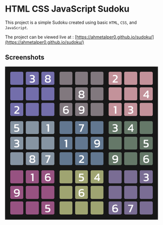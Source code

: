 # HTML CSS JavaScript Sudoku

This project is a simple Sudoku created using basic `HTML`, `CSS`, and `JavaScript`.

The project can be viewed live at : [https://ahmetalper0.github.io/sudoku/](https://ahmetalper0.github.io/sudoku/)

## Screenshots

![Sudoku](sudoku.png)
